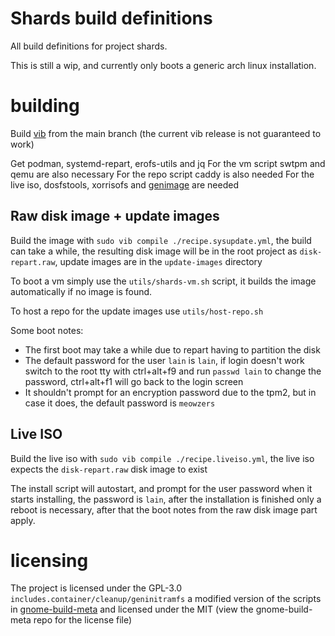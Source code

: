# Shards build definitions
All build definitions for project shards.


This is still a wip, and currently only boots a generic arch linux installation.

# building
Build [vib](https://github.com/vanilla-os/vib) from the main branch (the current vib release is not guaranteed to work)

Get podman, systemd-repart, erofs-utils and jq
For the vm script swtpm and qemu are also necessary
For the repo script caddy is also needed
For the live iso, dosfstools, xorrisofs and [genimage](https://github.com/pengutronix/genimage) are needed

## Raw disk image + update images
Build the image with `sudo vib compile ./recipe.sysupdate.yml`, the build can take a while, the resulting disk image will be in the root project as `disk-repart.raw`, update images are in the `update-images` directory

To boot a vm simply use the `utils/shards-vm.sh` script, it builds the image automatically if no image is found.

To host a repo for the update images use `utils/host-repo.sh`

Some boot notes:
- The first boot may take a while due to repart having to partition the disk
- The default password for the user `lain` is `lain`, if login doesn't work switch to the root tty with ctrl+alt+f9 and run `passwd lain` to change the password, ctrl+alt+f1 will go back to the login screen
- It shouldn't prompt for an encryption password due to the tpm2, but in case it does, the default password is `meowzers`

## Live ISO
Build the live iso with `sudo vib compile ./recipe.liveiso.yml`, the live iso expects the `disk-repart.raw` disk image to exist

The install script will autostart, and prompt for the user password when it starts installing, the password is `lain`, after the installation is finished only a reboot is necessary, after that the boot notes from the raw disk image part apply.

# licensing
The project is licensed under the GPL-3.0
`includes.container/cleanup/geninitramfs` a modified version of the scripts in [gnome-build-meta](https://gitlab.gnome.org/gnome/gnome-build-meta) and licensed under the MIT (view the gnome-build-meta repo for the license file)
